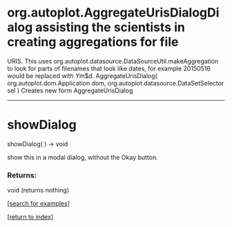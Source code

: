 # org.autoplot.AggregateUrisDialogDialog assisting the scientists in creating aggregations for file
 URIS.  This uses org.autoplot.datasource.DataSourceUtil.makeAggregation
 to look for parts of filenames that look like dates, for example 20150516
 would be replaced with $Y$m$d.
AggregateUrisDialog( org.autoplot.dom.Application dom, org.autoplot.datasource.DataSetSelector sel )
Creates new form AggregateUrisDialog

***
<a name="showDialog"></a>
# showDialog
showDialog(  ) &rarr; void

show this in a modal dialog, without the Okay button.

### Returns:
void (returns nothing)


<a href="https://github.com/autoplot/dev/search?q=showDialog&unscoped_q=showDialog">[search for examples]</a>

<a href="https://github.com/autoplot/documentation/blob/master/javadoc/index-all.md">[return to index]</a>


